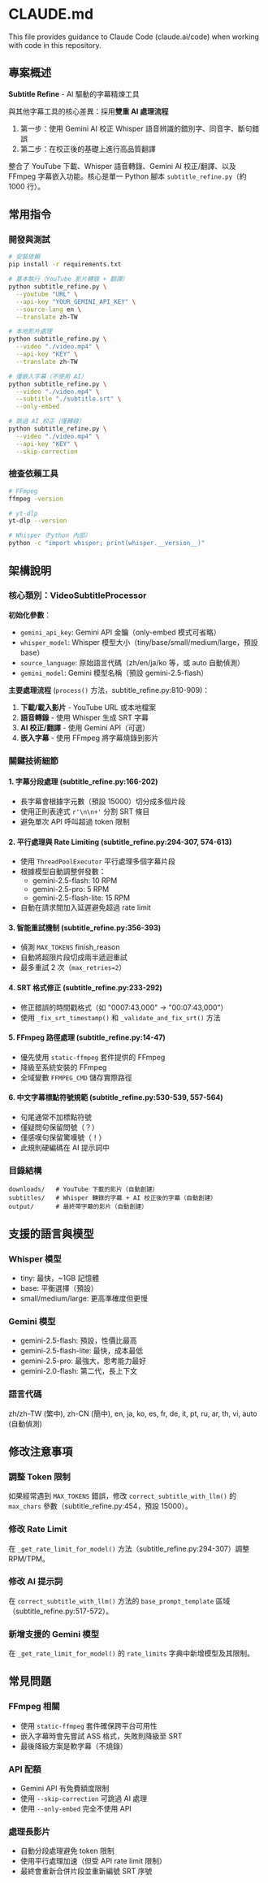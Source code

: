 # CLAUDE.md

This file provides guidance to Claude Code (claude.ai/code) when working with code in this repository.

## 專案概述

**Subtitle Refine** - AI 驅動的字幕精煉工具

與其他字幕工具的核心差異：採用**雙重 AI 處理流程**
1. 第一步：使用 Gemini AI 校正 Whisper 語音辨識的錯別字、同音字、斷句錯誤
2. 第二步：在校正後的基礎上進行高品質翻譯

整合了 YouTube 下載、Whisper 語音轉錄、Gemini AI 校正/翻譯、以及 FFmpeg 字幕嵌入功能。核心是單一 Python 腳本 `subtitle_refine.py`（約 1000 行）。

## 常用指令

### 開發與測試

```bash
# 安裝依賴
pip install -r requirements.txt

# 基本執行（YouTube 影片轉錄 + 翻譯）
python subtitle_refine.py \
  --youtube "URL" \
  --api-key "YOUR_GEMINI_API_KEY" \
  --source-lang en \
  --translate zh-TW

# 本地影片處理
python subtitle_refine.py \
  --video "./video.mp4" \
  --api-key "KEY" \
  --translate zh-TW

# 僅嵌入字幕（不使用 AI）
python subtitle_refine.py \
  --video "./video.mp4" \
  --subtitle "./subtitle.srt" \
  --only-embed

# 跳過 AI 校正（僅轉錄）
python subtitle_refine.py \
  --video "./video.mp4" \
  --api-key "KEY" \
  --skip-correction
```

### 檢查依賴工具

```bash
# FFmpeg
ffmpeg -version

# yt-dlp
yt-dlp --version

# Whisper（Python 內部）
python -c "import whisper; print(whisper.__version__)"
```

## 架構說明

### 核心類別：VideoSubtitleProcessor

**初始化參數**：
- `gemini_api_key`: Gemini API 金鑰（only-embed 模式可省略）
- `whisper_model`: Whisper 模型大小（tiny/base/small/medium/large，預設 base）
- `source_language`: 原始語言代碼（zh/en/ja/ko 等，或 auto 自動偵測）
- `gemini_model`: Gemini 模型名稱（預設 gemini-2.5-flash）

**主要處理流程** (`process()` 方法，subtitle_refine.py:810-909)：
1. **下載/載入影片** - YouTube URL 或本地檔案
2. **語音轉錄** - 使用 Whisper 生成 SRT 字幕
3. **AI 校正/翻譯** - 使用 Gemini API（可選）
4. **嵌入字幕** - 使用 FFmpeg 將字幕燒錄到影片

### 關鍵技術細節

#### 1. 字幕分段處理 (subtitle_refine.py:166-202)
- 長字幕會根據字元數（預設 15000）切分成多個片段
- 使用正則表達式 `r'\n\n+'` 分割 SRT 條目
- 避免單次 API 呼叫超過 token 限制

#### 2. 平行處理與 Rate Limiting (subtitle_refine.py:294-307, 574-613)
- 使用 `ThreadPoolExecutor` 平行處理多個字幕片段
- 根據模型自動調整併發數：
  - gemini-2.5-flash: 10 RPM
  - gemini-2.5-pro: 5 RPM
  - gemini-2.5-flash-lite: 15 RPM
- 自動在請求間加入延遲避免超過 rate limit

#### 3. 智能重試機制 (subtitle_refine.py:356-393)
- 偵測 `MAX_TOKENS` finish_reason
- 自動將超限片段切成兩半遞迴重試
- 最多重試 2 次（`max_retries=2`）

#### 4. SRT 格式修正 (subtitle_refine.py:233-292)
- 修正錯誤的時間戳格式（如 "0007:43,000" → "00:07:43,000"）
- 使用 `_fix_srt_timestamp()` 和 `_validate_and_fix_srt()` 方法

#### 5. FFmpeg 路徑處理 (subtitle_refine.py:14-47)
- 優先使用 `static-ffmpeg` 套件提供的 FFmpeg
- 降級至系統安裝的 FFmpeg
- 全域變數 `FFMPEG_CMD` 儲存實際路徑

#### 6. 中文字幕標點符號規範 (subtitle_refine.py:530-539, 557-564)
- 句尾通常不加標點符號
- 僅疑問句保留問號（？）
- 僅感嘆句保留驚嘆號（！）
- 此規則硬編碼在 AI 提示詞中

### 目錄結構

```
downloads/   # YouTube 下載的影片（自動創建）
subtitles/   # Whisper 轉錄的字幕 + AI 校正後的字幕（自動創建）
output/      # 最終帶字幕的影片（自動創建）
```

## 支援的語言與模型

### Whisper 模型
- tiny: 最快，~1GB 記憶體
- base: 平衡選擇（預設）
- small/medium/large: 更高準確度但更慢

### Gemini 模型
- gemini-2.5-flash: 預設，性價比最高
- gemini-2.5-flash-lite: 最快，成本最低
- gemini-2.5-pro: 最強大，思考能力最好
- gemini-2.0-flash: 第二代，長上下文

### 語言代碼
zh/zh-TW (繁中), zh-CN (簡中), en, ja, ko, es, fr, de, it, pt, ru, ar, th, vi, auto (自動偵測)

## 修改注意事項

### 調整 Token 限制
如果經常遇到 `MAX_TOKENS` 錯誤，修改 `correct_subtitle_with_llm()` 的 `max_chars` 參數（subtitle_refine.py:454，預設 15000）。

### 修改 Rate Limit
在 `_get_rate_limit_for_model()` 方法（subtitle_refine.py:294-307）調整 RPM/TPM。

### 修改 AI 提示詞
在 `correct_subtitle_with_llm()` 方法的 `base_prompt_template` 區域（subtitle_refine.py:517-572）。

### 新增支援的 Gemini 模型
在 `_get_rate_limit_for_model()` 的 `rate_limits` 字典中新增模型及其限制。

## 常見問題

### FFmpeg 相關
- 使用 `static-ffmpeg` 套件確保跨平台可用性
- 嵌入字幕時會先嘗試 ASS 格式，失敗則降級至 SRT
- 最後降級方案是軟字幕（不燒錄）

### API 配額
- Gemini API 有免費額度限制
- 使用 `--skip-correction` 可跳過 AI 處理
- 使用 `--only-embed` 完全不使用 API

### 處理長影片
- 自動分段處理避免 token 限制
- 使用平行處理加速（但受 API rate limit 限制）
- 最終會重新合併片段並重新編號 SRT 序號
